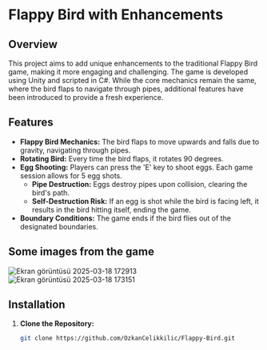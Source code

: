 # Flappy Bird with Enhancements

## Overview
This project aims to add unique enhancements to the traditional Flappy Bird game, making it more engaging and challenging. The game is developed using Unity and scripted in C#. While the core mechanics remain the same, where the bird flaps to navigate through pipes, additional features have been introduced to provide a fresh experience.

## Features
- **Flappy Bird Mechanics:** The bird flaps to move upwards and falls due to gravity, navigating through pipes.
- **Rotating Bird:** Every time the bird flaps, it rotates 90 degrees.
- **Egg Shooting:** Players can press the 'E' key to shoot eggs. Each game session allows for 5 egg shots.
  - **Pipe Destruction:** Eggs destroy pipes upon collision, clearing the bird's path.
  - **Self-Destruction Risk:** If an egg is shot while the bird is facing left, it results in the bird hitting itself, ending the game.
- **Boundary Conditions:** The game ends if the bird flies out of the designated boundaries.
## Some images from the game
![Ekran görüntüsü 2025-03-18 172913](https://github.com/user-attachments/assets/46a21b25-e93d-4158-8a6e-a93e4bdd626e)
![Ekran görüntüsü 2025-03-18 173151](https://github.com/user-attachments/assets/c801c2c7-39ac-4e49-9042-dcec24788a0e)


## Installation
1. **Clone the Repository:**
   ```bash
   git clone https://github.com/OzkanCelikkilic/Flappy-Bird.git
